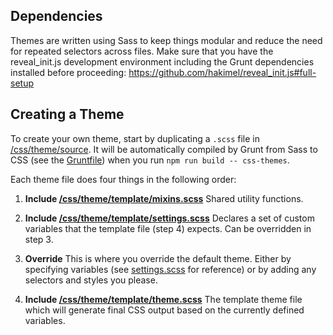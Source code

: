 ## Dependencies

Themes are written using Sass to keep things modular and reduce the need for repeated selectors across files. Make sure that you have the reveal_init.js development environment including the Grunt dependencies installed before proceeding: https://github.com/hakimel/reveal_init.js#full-setup

## Creating a Theme

To create your own theme, start by duplicating a ```.scss``` file in [/css/theme/source](https://github.com/hakimel/reveal.js/blob/master/css/theme/source). It will be automatically compiled by Grunt from Sass to CSS (see the [Gruntfile](https://github.com/hakimel/reveal.js/blob/master/Gruntfile.js)) when you run `npm run build -- css-themes`.

Each theme file does four things in the following order:

1. **Include [/css/theme/template/mixins.scss](https://github.com/hakimel/reveal.js/blob/master/css/theme/template/mixins.scss)**
Shared utility functions.

2. **Include [/css/theme/template/settings.scss](https://github.com/hakimel/reveal.js/blob/master/css/theme/template/settings.scss)**
Declares a set of custom variables that the template file (step 4) expects. Can be overridden in step 3.

3. **Override**
This is where you override the default theme. Either by specifying variables (see [settings.scss](https://github.com/hakimel/reveal.js/blob/master/css/theme/template/settings.scss) for reference) or by adding any selectors and styles you please.

4. **Include [/css/theme/template/theme.scss](https://github.com/hakimel/reveal.js/blob/master/css/theme/template/theme.scss)**
The template theme file which will generate final CSS output based on the currently defined variables.
